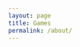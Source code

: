```yaml
---
layout: page
title: Games
permalink: /about/
---
```

<head>
<link rel="stylesheet" type="text/css" href="games.css">
</head>
